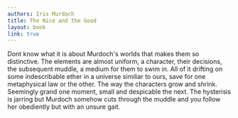 ```yaml
---
authors: Iris Murdoch
title: The Nice and the Good
layout: book
link: true
---
```

Dont know what it is about Murdoch's worlds that makes them so distinctive. The elements are almost uniform, a character, their decisions, the subsequent muddle, a medium for them to swim in. All of it drifting on some indescribable ether in a universe similiar to ours, save for one metaphysical law or the other. The way the characters grow and shrink. Seemingly grand one moment, small and despicable the next. The hysterisis is jarring but Murdoch somehow cuts through the muddle and you follow her obediently but with an unsure gait.

<!-- 'Burn After Reading'-esque conspiracy brewing.

Where do you arrive at? What is communication and is it ever truthful within the web of our lives. -->